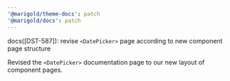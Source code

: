 ```yaml
---
'@marigold/theme-docs': patch
'@marigold/docs': patch
---
```



docs([DST-587]): revise `<DatePicker>` page according to new component page structure

Revised the `<DatePicker>` documentation page to our new layout of component pages.